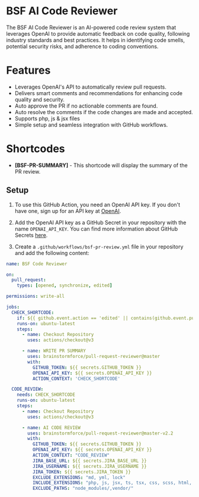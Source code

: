# BSF AI Code Reviewer

The BSF AI Code Reviewer is an AI-powered code review system that leverages OpenAI to provide automatic feedback on code quality, following industry standards and best practices. It helps in identifying code smells, potential security risks, and adherence to coding conventions.

# Features

- Leverages OpenAI's API to automatically review pull requests.
- Delivers smart comments and recommendations for enhancing code quality and security.
- Auto approve the PR if no actionable comments are found.
- Auto resolve the comments if the code changes are made and accepted.
- Supports php, js & jsx files
- Simple setup and seamless integration with GitHub workflows.

# Shortcodes

- **[BSF-PR-SUMMARY]** - This shortcode will display the summary of the PR review.

## Setup

1. To use this GitHub Action, you need an OpenAI API key. If you don't have one, sign up for an API key
   at [OpenAI](https://beta.openai.com/signup).

2. Add the OpenAI API key as a GitHub Secret in your repository with the name `OPENAI_API_KEY`. You can find more
   information about GitHub Secrets [here](https://docs.github.com/en/actions/reference/encrypted-secrets).

3. Create a `.github/workflows/bsf-pr-review.yml` file in your repository and add the following content:

```yaml
name: BSF Code Reviewer

on:
  pull_request:
    types: [opened, synchronize, edited]

permissions: write-all

jobs:
  CHECK_SHORTCODE:
    if: ${{ github.event.action == 'edited' || contains(github.event.pull_request.body, '[BSF-PR-SUMMARY]') }}
    runs-on: ubuntu-latest
    steps:
      - name: Checkout Repository
        uses: actions/checkout@v3

      - name: WRITE PR SUMMARY
        uses: brainstormforce/pull-request-reviewer@master
        with:
          GITHUB_TOKEN: ${{ secrets.GITHUB_TOKEN }}
          OPENAI_API_KEY: ${{ secrets.OPENAI_API_KEY }}
          ACTION_CONTEXT: 'CHECK_SHORTCODE'

  CODE_REVIEW:
    needs: CHECK_SHORTCODE
    runs-on: ubuntu-latest
    steps:
      - name: Checkout Repository
        uses: actions/checkout@v3

      - name: AI CODE REVIEW
        uses: brainstormforce/pull-request-reviewer@master-v2.2
        with:
          GITHUB_TOKEN: ${{ secrets.GITHUB_TOKEN }}
          OPENAI_API_KEY: ${{ secrets.OPENAI_API_KEY }}
          ACTION_CONTEXT: "CODE_REVIEW"
          JIRA_BASE_URL: ${{ secrets.JIRA_BASE_URL }}
          JIRA_USERNAME: ${{ secrets.JIRA_USERNAME }}
          JIRA_TOKEN: ${{ secrets.JIRA_TOKEN }}
          EXCLUDE_EXTENSIONS: "md, yml, lock"
          INCLUDE_EXTENSIONS: "php, js, jsx, ts, tsx, css, scss, html, json"
          EXCLUDE_PATHS: "node_modules/,vendor/"
